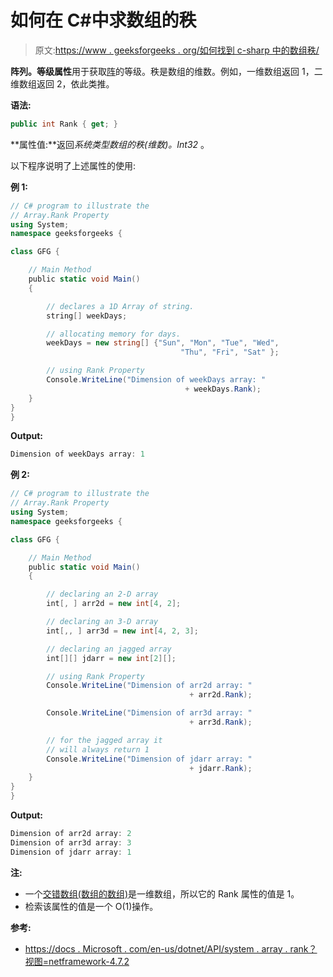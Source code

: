# 如何在 C#中求数组的秩

> 原文:[https://www . geeksforgeeks . org/如何找到 c-sharp 中的数组秩/](https://www.geeksforgeeks.org/how-to-find-the-rank-of-an-array-in-c-sharp/)

**阵列。等级属性**用于获取[阵](https://www.geeksforgeeks.org/c-sharp-arrays/)的等级。秩是数组的维数。例如，一维数组返回 1，二维数组返回 2，依此类推。

**语法:**

```cs
public int Rank { get; }
```

**属性值:**返回*系统类型数组的秩(维数)。Int32* 。

以下程序说明了上述属性的使用:

**例 1:**

```cs
// C# program to illustrate the
// Array.Rank Property
using System;
namespace geeksforgeeks {

class GFG {

    // Main Method
    public static void Main()
    {

        // declares a 1D Array of string.
        string[] weekDays;

        // allocating memory for days.
        weekDays = new string[] {"Sun", "Mon", "Tue", "Wed",
                                      "Thu", "Fri", "Sat" };

        // using Rank Property
        Console.WriteLine("Dimension of weekDays array: " 
                                       + weekDays.Rank);
    }
}
}
```

**Output:**

```cs
Dimension of weekDays array: 1

```

**例 2:**

```cs
// C# program to illustrate the
// Array.Rank Property
using System;
namespace geeksforgeeks {

class GFG {

    // Main Method
    public static void Main()
    {

        // declaring an 2-D array
        int[, ] arr2d = new int[4, 2];

        // declaring an 3-D array
        int[,, ] arr3d = new int[4, 2, 3];

        // declaring an jagged array
        int[][] jdarr = new int[2][];

        // using Rank Property
        Console.WriteLine("Dimension of arr2d array: " 
                                        + arr2d.Rank);

        Console.WriteLine("Dimension of arr3d array: " 
                                        + arr3d.Rank);

        // for the jagged array it 
        // will always return 1
        Console.WriteLine("Dimension of jdarr array: " 
                                        + jdarr.Rank);
    }
}
}
```

**Output:**

```cs
Dimension of arr2d array: 2
Dimension of arr3d array: 3
Dimension of jdarr array: 1

```

**注:**

*   一个[交错数组(数组的数组)](https://www.geeksforgeeks.org/c-jagged-arrays/)是一维数组，所以它的 Rank 属性的值是 1。
*   检索该属性的值是一个 O(1)操作。

**参考:**

*   [https://docs . Microsoft . com/en-us/dotnet/API/system . array . rank？视图=netframework-4.7.2](https://docs.microsoft.com/en-us/dotnet/api/system.array.rank?view=netframework-4.7.2)